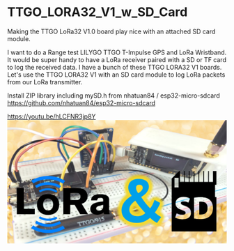 # TTGO_LORA32_V1_w_SD_Card
Making the TTGO LoRa32 V1.0 board play nice with an attached SD card module.

I want to do a Range test LILYGO TTGO T-Impulse GPS and LoRa Wristband. It would be super handy to have a LoRa receiver paired with a SD or TF card to log the received data. I have a bunch of these TTGO LORA32 V1 boards. Let's use the TTGO LORA32 V1 with an SD card module to log LoRa packets from our LoRa transmitter.

Install ZIP library including mySD.h from nhatuan84 / esp32-micro-sdcard
https://github.com/nhatuan84/esp32-micro-sdcard

https://youtu.be/hLCFNR3jp8Y
![TTGO LORA32 V1 With SD Card Data Logger](https://github.com/ShotokuTech/TTGO_LORA32_V1_w_SD_Card/blob/main/lora%20and%20sd.png)

